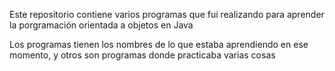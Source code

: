 Este repositorio contiene varios programas que fui realizando para aprender la porgramación orientada a objetos en Java

Los programas tienen los nombres de lo que estaba aprendiendo en ese momento, y otros son programas donde practicaba varias cosas